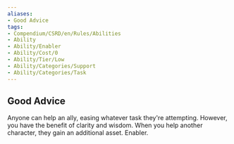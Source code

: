 ```yaml
---
aliases:
- Good Advice
tags:
- Compendium/CSRD/en/Rules/Abilities
- Ability
- Ability/Enabler
- Ability/Cost/0
- Ability/Tier/Low
- Ability/Categories/Support
- Ability/Categories/Task
---
```


  
## Good Advice  
Anyone can help an ally, easing whatever task they're attempting. However, you have the benefit of clarity and wisdom. When you help another character, they gain an additional asset. Enabler.